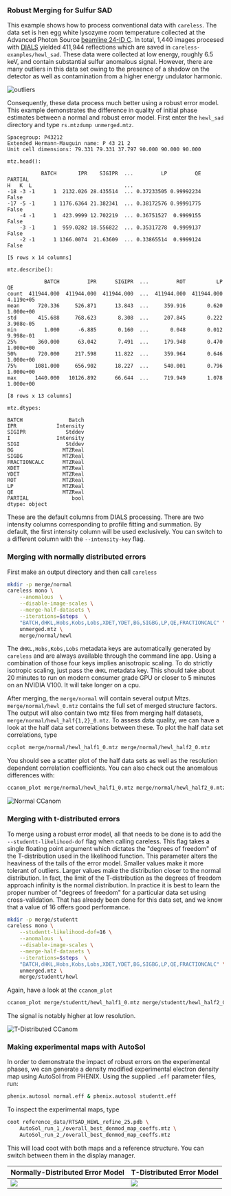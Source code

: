 ### Robust Merging for Sulfur SAD
This example shows how to process conventional data with `careless`. 
The data set is hen egg white lysozyme room temperature collected at the Advanced Photon Source [beamline 24-ID C](https://necat.chem.cornell.edu/newsite/technical-specifications-24-id-c-beamline).
In total, 1,440 images procesed with [DIALS](https://dials.github.io/) yielded 411,944 reflections which are saved in `careless-examples/hewl_sad`.
These data were collected at low energy, roughly 6.5 keV, and contain substantial sulfur anomalous signal. 
However, there are many outliers in this data set owing to the presence of a shadow on the detector as well as contamination from a higher energy undulator harmonic.

![outliers](images/hewl_image.png)

Consequently, these data process much better using a robust error model. 
This example demonstrates the difference in quality of initial phase estimates between a normal and robust error model. 
First enter the `hewl_sad` directory and type `rs.mtzdump unmerged.mtz`.

```
Spacegroup: P43212
Extended Hermann-Mauguin name: P 43 21 2
Unit cell dimensions: 79.331 79.331 37.797 90.000 90.000 90.000

mtz.head():

           BATCH       IPR    SIGIPR  ...         LP         QE  PARTIAL
H   K  L                              ...                               
-18 -3 -1      1  2132.026 28.435514  ... 0.37233505 0.99992234    False
-17 -5 -1      1 1176.6364 21.382341  ... 0.38172576 0.99991775    False
    -4 -1      1  423.9999 12.702219  ... 0.36751527  0.9999155    False
    -3 -1      1  959.0282 18.556822  ... 0.35317278  0.9999137    False
    -2 -1      1 1366.0074  21.63609  ... 0.33865514  0.9999124    False

[5 rows x 14 columns]

mtz.describe():

            BATCH         IPR      SIGIPR  ...         ROT          LP         QE
count  411944.000  411944.000  411944.000  ...  411944.000  411944.000  4.119e+05
mean      720.336     526.871      13.843  ...     359.916       0.620  1.000e+00
std       415.688     768.623       8.308  ...     207.845       0.222  3.908e-05
min         1.000      -6.885       0.160  ...       0.048       0.012  9.998e-01
25%       360.000      63.042       7.491  ...     179.948       0.470  1.000e+00
50%       720.000     217.598      11.822  ...     359.964       0.646  1.000e+00
75%      1081.000     656.902      18.227  ...     540.001       0.796  1.000e+00
max      1440.000   10126.892      66.644  ...     719.949       1.078  1.000e+00

[8 rows x 13 columns]

mtz.dtypes:

BATCH               Batch
IPR             Intensity
SIGIPR             Stddev
I               Intensity
SIGI               Stddev
BG                MTZReal
SIGBG             MTZReal
FRACTIONCALC      MTZReal
XDET              MTZReal
YDET              MTZReal
ROT               MTZReal
LP                MTZReal
QE                MTZReal
PARTIAL              bool
dtype: object
```

These are the default columns from DIALS processing.
There are two intensity columns corresponding to profile fitting and summation. 
By default, the first intensity column will be used exclusively. 
You can switch to a different column with the `--intensity-key` flag. 

### Merging with normally distributed errors
First make an output directory and then call `careless`

```bash
mkdir -p merge/normal
careless mono \
    --anomalous  \
    --disable-image-scales \
    --merge-half-datasets \
    --iterations=$steps  \
    "BATCH,dHKL,Hobs,Kobs,Lobs,XDET,YDET,BG,SIGBG,LP,QE,FRACTIONCALC" \
    unmerged.mtz \
    merge/normal/hewl
```

The `dHKL,Hobs,Kobs,Lobs` metadata keys are automatically generated by `careless` and are always available through the command line app. 
Using a combination of those four keys implies anisotropic scaling. 
To do strictly isotropic scaling, just pass the `dHKL` metadata key.
This should take about 20 minutes to run on modern consumer grade GPU or closer to 5 minutes on an NVIDIA V100.
It will take longer on a cpu. 

After merging, the `merge/normal` will contain several output Mtzs. 
`merge/normal/hewl_0.mtz` contains the full set of merged structure factors. 
The output will also contain two mtz files from merging half datasets, `merge/normal/hewl_half{1,2}_0.mtz`.
To assess data quality, we can have a look at the half data set correlations between these. 
To plot the half data set correlations, type

```bash
ccplot merge/normal/hewl_half1_0.mtz merge/normal/hewl_half2_0.mtz
```

You should see a scatter plot of the half data sets as well as the resolution dependent correlation coefficients.
You can also check out the anomalous differences with:

```bash
ccanom_plot merge/normal/hewl_half1_0.mtz merge/normal/hewl_half2_0.mtz
```

![Normal CCanom](images/normal_ccanom.png)

### Merging with t-distributed errors
To merge using a robust error model, all that needs to be done is to add the `--studentt-likelihood-dof` flag when calling careless.
This flag takes a single floating point argument which dictates the "degrees of freedom" of the T-distribution used in the likelihood function. 
This parameter alters the heaviness of the tails of the error model. 
Smaller values make it more tolerant of outliers. 
Larger values make the distribution closer to the normal distribution.
In fact, the limit of the T-distribution as the degrees of freedom approach infinity is the normal distribution.
In practice it is best to learn the proper number of "degrees of freedom" for a particular data set using cross-validation.
That has already been done for this data set, and we know that a value of 16 offers good performance.

```bash
mkdir -p merge/studentt
careless mono \
    --studentt-likelihood-dof=16 \
    --anomalous  \
    --disable-image-scales \
    --merge-half-datasets \
    --iterations=$steps  \
    "BATCH,dHKL,Hobs,Kobs,Lobs,XDET,YDET,BG,SIGBG,LP,QE,FRACTIONCALC" \
    unmerged.mtz \
    merge/studentt/hewl
```

Again, have a look at the `ccanom_plot`
```bash
ccanom_plot merge/studentt/hewl_half1_0.mtz merge/studentt/hewl_half2_0.mtz
```

The signal is notably higher at low resolution. 

![T-Distributed CCanom](images/studentt_ccanom.png)



### Making experimental maps with AutoSol
In order to demonstrate the impact of robust errors on the experimental phases, we can generate a density modified experimental electron density map using AutoSol from PHENIX.
Using the supplied `.eff` parameter files, run:

```bash
phenix.autosol normal.eff & phenix.autosol studentt.eff
```

To inspect the experimental maps, type

```bash
coot reference_data/RTSAD_HEWL_refine_25.pdb \
    AutoSol_run_1_/overall_best_denmod_map_coeffs.mtz \
    AutoSol_run_2_/overall_best_denmod_map_coeffs.mtz
```

This will load coot with both maps and a reference structure. 
You can switch between them in the display manager. 

| Normally-Distributed Error Model |  T-Distributed Error Model  |
| ------------------------- | --------------------------- |
|![](images/hewl_normal.png)|![](images/hewl_studentt.png)|



